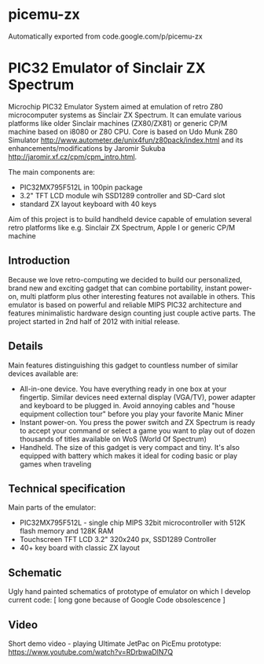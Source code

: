 # picemu-zx
Automatically exported from code.google.com/p/picemu-zx


# PIC32 Emulator of Sinclair ZX Spectrum

Microchip PIC32 Emulator System aimed at emulation of retro Z80 microcomputer systems as Sinclair ZX Spectrum. It can emulate various platforms like older Sinclair machines (ZX80/ZX81) or generic CP/M machine based on i8080 or Z80 CPU. Core is based on Udo Munk Z80 Simulator http://www.autometer.de/unix4fun/z80pack/index.html and its enhancements/modifications by Jaromir Sukuba http://jaromir.xf.cz/cpm/cpm_intro.html.

The main components are: 
* PIC32MX795F512L in 100pin package 
* 3.2" TFT LCD module wih SSD1289 controller and SD-Card slot
* standard ZX layout keyboard with 40 keys


Aim of this project is to build handheld device capable of emulation several retro platforms like e.g. Sinclair ZX Spectrum, Apple I or generic CP/M machine

## Introduction
Because we love retro-computing we decided to build our personalized, brand new and exciting gadget that can combine portability, instant power-on, multi platform plus other interesting features not available in others. This emulator is based on powerful and reliable MIPS PIC32 architecture and features minimalistic hardware design counting just couple active parts. The project started in 2nd half of 2012 with initial release.

## Details
Main features distinguishing this gadget to countless number of similar devices available are: 
* All-in-one device. You have everything ready in one box at your fingertip. Similar devices need external display (VGA/TV), power adapter and keyboard to be plugged in. Avoid annoying cables and "house equipment collection tour" before you play your favorite Manic Miner 
* Instant power-on. You press the power switch and ZX Spectrum is ready to accept your command or select a game you want to play out of dozen thousands of titles available on WoS (World Of Spectrum) 
* Handheld. The size of this gadget is very compact and tiny. It's also equipped with battery which makes it ideal for coding basic or play games when traveling

## Technical specification
Main parts of the emulator: 
* PIC32MX795F512L - single chip MIPS 32bit microcontroller with 512K flash memory and 128K RAM 
* Touchscreen TFT LCD 3.2" 320x240 px, SSD1289 Controller 
* 40+ key board with classic ZX layout

## Schematic
Ugly hand painted schematics of prototype of emulator on which I develop current code: [ long gone because of Google Code obsolescence ]

## Video
Short demo video - playing Ultimate JetPac on PicEmu prototype: https://www.youtube.com/watch?v=RDrbwaDlN7Q
